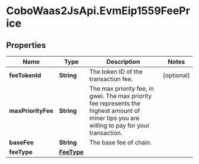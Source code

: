 # CoboWaas2JsApi.EvmEip1559FeePrice

## Properties

Name | Type | Description | Notes
------------ | ------------- | ------------- | -------------
**feeTokenId** | **String** | The token ID of the transaction fee. | [optional] 
**maxPriorityFee** | **String** | The max priority fee, in gwei. The max priority fee represents the highest amount of miner tips you are willing to pay for your transaction. | 
**baseFee** | **String** | The base fee of chain. | 
**feeType** | [**FeeType**](FeeType.md) |  | 


